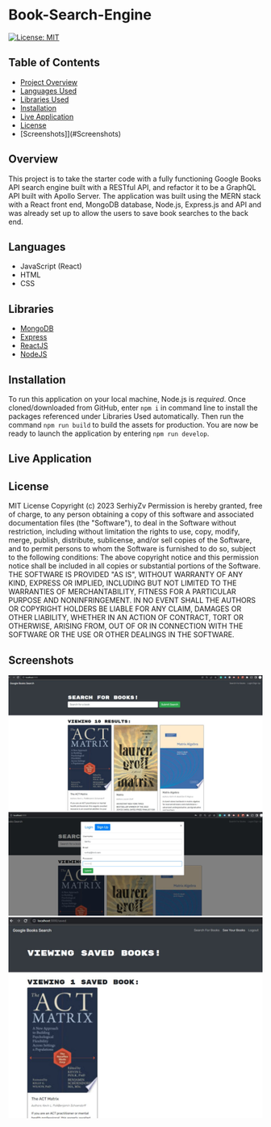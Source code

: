 # Book-Search-Engine

[![License: MIT](https://img.shields.io/badge/License-MIT-yellow.svg)](https://opensource.org/licenses/MIT)

## Table of Contents

* [Project Overview](#Overview)
* [Languages Used](#Languages)
* [Libraries Used](#Libraries)
* [Installation](#Installation)
* [Live Application](#live-application)
* [License](#License)
* [Screenshots]](#Screenshots)

## Overview

This project is to take the starter code with a fully functioning Google Books API search engine built with a RESTful API, and refactor it to be a GraphQL API built with Apollo Server. The application was built using the MERN stack with a React front end, MongoDB database, Node.js, Express.js and API and was already set up to allow the users to save book searches to the back end.

## Languages

* JavaScript (React)
* HTML
* CSS

## Libraries

* [MongoDB](https://www.npmjs.com/package/mongodb)
* [Express](https://www.npmjs.com/package/express)
* [ReactJS](https://www.npmjs.com/package/reactjs)
* [NodeJS](https://www.npmjs.com/package/nodeJS)

## Installation

To run this application on your local machine, Node.js is _required_. Once cloned/downloaded from GitHub, enter ```npm i``` in command line to install the packages referenced under Libraries Used automatically. Then run the command ```npm run build``` to build the assets for production.  You are now be ready to launch the application by entering ```npm run develop```.

## Live Application



## License

MIT License
Copyright (c) 2023 SerhiyZv
Permission is hereby granted, free of charge, to any person obtaining a copy of this software and associated documentation files (the "Software"), to deal in the Software without restriction, including without limitation the rights to use, copy, modify, merge, publish, distribute, sublicense, and/or sell copies of the Software, and to permit persons to whom the Software is furnished to do so, subject to the following conditions:
The above copyright notice and this permission notice shall be included in all copies or substantial portions of the Software.
THE SOFTWARE IS PROVIDED "AS IS", WITHOUT WARRANTY OF ANY KIND, EXPRESS OR IMPLIED, INCLUDING BUT NOT LIMITED TO THE WARRANTIES OF MERCHANTABILITY, FITNESS FOR A PARTICULAR PURPOSE AND NONINFRINGEMENT. IN NO EVENT SHALL THE AUTHORS OR COPYRIGHT HOLDERS BE LIABLE FOR ANY CLAIM, DAMAGES OR OTHER LIABILITY, WHETHER IN AN ACTION OF CONTRACT, TORT OR OTHERWISE, ARISING FROM, OUT OF OR IN CONNECTION WITH THE SOFTWARE OR THE USE OR OTHER DEALINGS IN THE SOFTWARE.

## Screenshots

![Screenshot01](./Develop/screenshots/Screenshot01.jpg)
![Screenshot02](./Develop/screenshots/Screenshot02.jpg)
![Screenshot03](./Develop/screenshots/Screenshot03.jpg)
